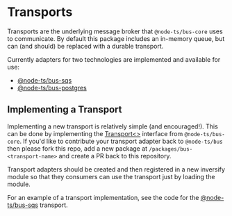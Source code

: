 # Transports

Transports are the underlying message broker that `@node-ts/bus-core` uses to communicate. By default this package includes an in-memory queue, but can (and should) be replaced with a durable transport.

Currently adapters for two technologies are implemented and available for use:

* [@node-ts/bus-sqs](/packages/bus-sqs/)
* [@node-ts/bus-postgres](/packages/bus-postgres/)

## Implementing a Transport

Implementing a new transport is relatively simple (and encouraged!). This can be done by implementing the [Transport<>](https://github.com/node-ts/bus/blob/master/packages/bus-core/src/transport/transport.ts) interface from `@node-ts/bus-core`. If you'd like to contribute your transport adapter back to `@node-ts/bus` then please fork this repo, add a new package at `/packages/bus-<transport-name>` and create a PR back to this repository.

Transport adapters should be created and then registered in a new inversify module so that they consumers can use the transport just by loading the module.

For an example of a transport implementation, see the code for the [@node-ts/bus-sqs](https://github.com/node-ts/bus/blob/master/packages/bus-sqs/) transport.
